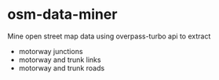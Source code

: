# osm-data-miner
Mine open street map data using overpass-turbo api to extract
- motorway junctions 
- motorway and trunk links
- motorway and trunk roads
